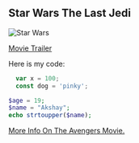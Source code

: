 ## Star Wars The Last Jedi
![Star Wars](https://www.hdwallpapers.in/thumbs/2017/star_wars_the_last_jedi_hd_2017-t2.jpg)


[Movie Trailer](https://www.youtube.com/watch?v=Q0CbN8sfihY)



Here is my code:
```js
  var x = 100;
  const dog = 'pinky';
```

  ```php
  $age = 19;
  $name = "Akshay";
  echo strtoupper($name);
  ```

















[More Info On The Avengers Movie.](testing.md)
